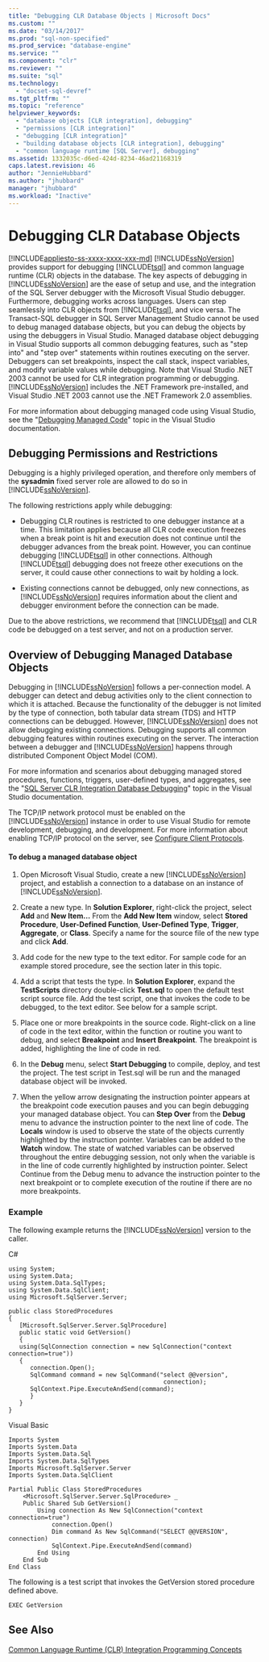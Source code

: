 ```yaml
---
title: "Debugging CLR Database Objects | Microsoft Docs"
ms.custom: ""
ms.date: "03/14/2017"
ms.prod: "sql-non-specified"
ms.prod_service: "database-engine"
ms.service: ""
ms.component: "clr"
ms.reviewer: ""
ms.suite: "sql"
ms.technology: 
  - "docset-sql-devref"
ms.tgt_pltfrm: ""
ms.topic: "reference"
helpviewer_keywords: 
  - "database objects [CLR integration], debugging"
  - "permissions [CLR integration]"
  - "debugging [CLR integration]"
  - "building database objects [CLR integration], debugging"
  - "common language runtime [SQL Server], debugging"
ms.assetid: 1332035c-d6ed-424d-8234-46ad21168319
caps.latest.revision: 46
author: "JennieHubbard"
ms.author: "jhubbard"
manager: "jhubbard"
ms.workload: "Inactive"
---
```

# Debugging CLR Database Objects
[!INCLUDE[appliesto-ss-xxxx-xxxx-xxx-md](../../includes/appliesto-ss-xxxx-xxxx-xxx-md.md)]
  [!INCLUDE[ssNoVersion](../../includes/ssnoversion-md.md)] provides support for debugging [!INCLUDE[tsql](../../includes/tsql-md.md)] and common language runtime (CLR) objects in the database. The key aspects of debugging in [!INCLUDE[ssNoVersion](../../includes/ssnoversion-md.md)] are the ease of setup and use, and the integration of the SQL Server debugger with the Microsoft Visual Studio debugger. Furthermore, debugging works across languages. Users can step seamlessly into CLR objects from [!INCLUDE[tsql](../../includes/tsql-md.md)], and vice versa. The Transact-SQL debugger in SQL Server Management Studio cannot be used to debug managed database objects, but you can debug the objects by using the debuggers in Visual Studio. Managed database object debugging in Visual Studio supports all common debugging features, such as "step into" and "step over" statements within routines executing on the server. Debuggers can set breakpoints, inspect the call stack, inspect variables, and modify variable values while debugging. Note that Visual Studio .NET 2003 cannot be used for CLR integration programming or debugging. [!INCLUDE[ssNoVersion](../../includes/ssnoversion-md.md)] includes the .NET Framework pre-installed, and Visual Studio .NET 2003 cannot use the .NET Framework 2.0 assemblies.  
  
 For more information about debugging managed code using Visual Studio, see the "[Debugging Managed Code](http://go.microsoft.com/fwlink/?LinkId=120377)" topic in the Visual Studio documentation.  
  
## Debugging Permissions and Restrictions  
 Debugging is a highly privileged operation, and therefore only members of the **sysadmin** fixed server role are allowed to do so in [!INCLUDE[ssNoVersion](../../includes/ssnoversion-md.md)].  
  
 The following restrictions apply while debugging:  
  
-   Debugging CLR routines is restricted to one debugger instance at a time. This limitation applies because all CLR code execution freezes when a break point is hit and execution does not continue until the debugger advances from the break point. However, you can continue debugging [!INCLUDE[tsql](../../includes/tsql-md.md)] in other connections. Although [!INCLUDE[tsql](../../includes/tsql-md.md)] debugging does not freeze other executions on the server, it could cause other connections to wait by holding a lock.  
  
-   Existing connections cannot be debugged, only new connections, as [!INCLUDE[ssNoVersion](../../includes/ssnoversion-md.md)] requires information about the client and debugger environment before the connection can be made.  
  
 Due to the above restrictions, we recommend that [!INCLUDE[tsql](../../includes/tsql-md.md)] and CLR code be debugged on a test server, and not on a production server.  
  
## Overview of Debugging Managed Database Objects  
 Debugging in [!INCLUDE[ssNoVersion](../../includes/ssnoversion-md.md)] follows a per-connection model. A debugger can detect and debug activities only to the client connection to which it is attached. Because the functionality of the debugger is not limited by the type of connection, both tabular data stream (TDS) and HTTP connections can be debugged. However, [!INCLUDE[ssNoVersion](../../includes/ssnoversion-md.md)] does not allow debugging existing connections. Debugging supports all common debugging features within routines executing on the server. The interaction between a debugger and [!INCLUDE[ssNoVersion](../../includes/ssnoversion-md.md)] happens through distributed Component Object Model (COM).  
  
 For more information and scenarios about debugging managed stored procedures, functions, triggers, user-defined types, and aggregates, see the "[SQL Server CLR Integration Database Debugging](http://go.microsoft.com/fwlink/?LinkId=120378)" topic in the Visual Studio documentation.  
  
 The TCP/IP network protocol must be enabled on the [!INCLUDE[ssNoVersion](../../includes/ssnoversion-md.md)] instance in order to use Visual Studio for remote development, debugging, and development. For more information about enabling TCP/IP protocol on the server, see [Configure Client Protocols](../../database-engine/configure-windows/configure-client-protocols.md).  
  
#### To debug a managed database object  
  
1.  Open Microsoft Visual Studio, create a new [!INCLUDE[ssNoVersion](../../includes/ssnoversion-md.md)] project, and establish a connection to a database on an instance of [!INCLUDE[ssNoVersion](../../includes/ssnoversion-md.md)].  
  
2.  Create a new type. In **Solution Explorer**, right-click the project, select **Add** and **New Item…** From the **Add New Item** window, select **Stored Procedure**, **User-Defined Function**, **User-Defined Type**, **Trigger**, **Aggregate**, or **Class**. Specify a name for the source file of the new type and click **Add**.  
  
3.  Add code for the new type to the text editor. For sample code for an example stored procedure, see the section later in this topic.  
  
4.  Add a script that tests the type. In **Solution Explorer**, expand the **TestScripts** directory double-click **Test.sql** to open the default test script source file. Add the test script, one that invokes the code to be debugged, to the text editor. See below for a sample script.  
  
5.  Place one or more breakpoints in the source code. Right-click on a line of code in the text editor, within the function or routine you want to debug, and select **Breakpoint** and **Insert Breakpoint**. The breakpoint is added, highlighting the line of code in red.  
  
6.  In the **Debug** menu, select **Start Debugging** to compile, deploy, and test the project. The test script in Test.sql will be run and the managed database object will be invoked.  
  
7.  When the yellow arrow designating the instruction pointer appears at the breakpoint code execution pauses and you can begin debugging your managed database object. You can **Step Over** from the **Debug** menu to advance the instruction pointer to the next line of code. The **Locals** window is used to observe the state of the objects currently highlighted by the instruction pointer. Variables can be added to the **Watch** window. The state of watched variables can be observed throughout the entire debugging session, not only when the variable is in the line of code currently highlighted by instruction pointer. Select Continue from the Debug menu to advance the instruction pointer to the next breakpoint or to complete execution of the routine if there are no more breakpoints.  
  
### Example  
 The following example returns the [!INCLUDE[ssNoVersion](../../includes/ssnoversion-md.md)] version to the caller.  
  
 C#  
  
```  
using System;  
using System.Data;  
using System.Data.SqlTypes;  
using System.Data.SqlClient;  
using Microsoft.SqlServer.Server;   
  
public class StoredProcedures   
{  
   [Microsoft.SqlServer.Server.SqlProcedure]  
   public static void GetVersion()  
   {  
   using(SqlConnection connection = new SqlConnection("context connection=true"))   
   {  
      connection.Open();  
      SqlCommand command = new SqlCommand("select @@version",  
                                           connection);  
      SqlContext.Pipe.ExecuteAndSend(command);  
      }  
   }  
}  
```  
  
 Visual Basic  
  
```  
Imports System  
Imports System.Data  
Imports System.Data.Sql  
Imports System.Data.SqlTypes  
Imports Microsoft.SqlServer.Server  
Imports System.Data.SqlClient  
  
Partial Public Class StoredProcedures   
    <Microsoft.SqlServer.Server.SqlProcedure> _  
    Public Shared Sub GetVersion()  
        Using connection As New SqlConnection("context connection=true")  
            connection.Open()  
            Dim command As New SqlCommand("SELECT @@VERSION", connection)  
            SqlContext.Pipe.ExecuteAndSend(command)  
        End Using  
    End Sub  
End Class  
```  
  
 The following is a test script that invokes the GetVersion stored procedure defined above.  
  
```  
EXEC GetVersion  
```  
  
## See Also  
 [Common Language Runtime &#40;CLR&#41; Integration Programming Concepts](../../relational-databases/clr-integration/common-language-runtime-clr-integration-programming-concepts.md)  
  
  

